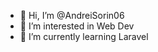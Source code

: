 - 👋 Hi, I’m @AndreiSorin06
- 👀 I’m interested in Web Dev
- 🌱 I’m currently learning Laravel

<!---
AndreiSorin06/AndreiSorin06 is a ✨ special ✨ repository because its `README.md` (this file) appears on your GitHub profile.
You can click the Preview link to take a look at your changes.
--->
